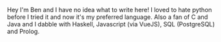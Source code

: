 Hey I'm Ben and I have no idea what to write here! I loved to hate python before I tried it and now it's my preferred language. Also a fan of C and Java and I dabble with Haskell, Javascript (via VueJS), SQL (PostgreSQL) and Prolog.

<!---
bspkellner/bspkellner is a ✨ special ✨ repository because its `README.md` (this file) appears on your GitHub profile.
You can click the Preview link to take a look at your changes.
--->
